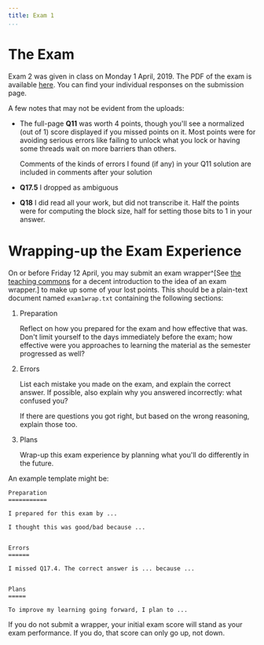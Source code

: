 ```yaml
---
title: Exam 1
...
```


# The Exam

Exam 2 was given in class on Monday 1 April, 2019.
The PDF of the exam is available [here](files/s2019exam2.pdf).
You can find your individual responses on the submission page.

A few notes that may not be evident from the uploads:

- The full-page **Q11** was worth 4 points,
    though you'll see a normalized (out of 1) score displayed if you missed points on it.
    Most points were for avoiding serious errors like failing to unlock what you lock or having some threads wait on more barriers than others.
    
    Comments of the kinds of errors I found (if any) in your Q11 solution are included in comments after your solution
- **Q17.5** I dropped as ambiguous
- **Q18** I did read all your work, but did not transcribe it.
    Half the points were for computing the block size,
    half for setting those bits to 1 in your answer.

# Wrapping-up the Exam Experience

On or before Friday 12 April, you may submit an exam wrapper^[See [the teaching commons](https://teachingcommons.stanford.edu/teaching-talk/exam-wrappers) for a decent introduction to the idea of an exam wrapper.] to make up some of your lost points. This should be a plain-text document named `exam1wrap.txt` containing the following sections:

1. Preparation

    Reflect on how you prepared for the exam and how effective that was.
    Don't limit yourself to the days immediately before the exam; how effective were you approaches to learning the material as the semester progressed as well?

2. Errors
    
    List each mistake you made on the exam, and explain the correct answer.
    If possible, also explain why you answered incorrectly: what confused you?
    
    If there are questions you got right, but based on the wrong reasoning, explain those too.

3. Plans
    
    Wrap-up this exam experience by planning what you'll do differently in the future.

An example template might be:


```
Preparation
===========

I prepared for this exam by ...

I thought this was good/bad because ...


Errors
======

I missed Q17.4. The correct answer is ... because ...


Plans
=====

To improve my learning going forward, I plan to ...
```

If you do not submit a wrapper, your initial exam score will stand as your exam performance. If you do, that score can only go up, not down.

